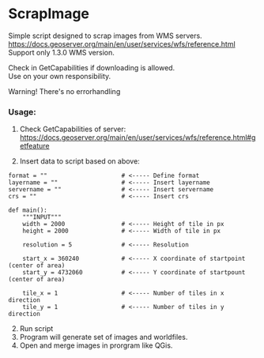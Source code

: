# ScrapImage
Simple script designed to scrap images from WMS servers.  
https://docs.geoserver.org/main/en/user/services/wfs/reference.html  
Support only 1.3.0 WMS version.  

Check in GetCapabilities if downloading is allowed.  
Use on your own responsibility.  

Warning! There's no errorhandling
### Usage:
1. Check GetCapabilities of server:  
https://docs.geoserver.org/main/en/user/services/wfs/reference.html#getfeature

1. Insert data to script based on above:

```
format = ""                     # <----- Define format
layername = ""                  # <----- Insert layername
servername = ""                 # <----- Insert servername
crs = ""                        # <----- Insert crs

def main():
    """INPUT"""
    width = 2000                # <----- Height of tile in px
    height = 2000               # <----- Width of tile in px

    resolution = 5              # <----- Resolution

    start_x = 360240            # <----- X coordinate of startpoint (center of area)
    start_y = 4732060           # <----- Y coordinate of startpount (center of area)

    tile_x = 1                  # <----- Number of tiles in x direction
    tile_y = 1                  # <----- Number of tiles in y direction
```
2. Run script
3. Program will generate set of images and worldfiles.
4. Open and merge images in prorgram like QGis.
